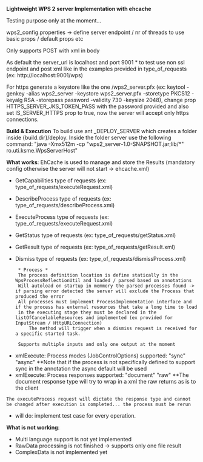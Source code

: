 **Lightweight WPS 2 server Implementation with ehcache**

Testing purpose only at the moment...

wps2_config.properties -> define server endpoint / nr of threads to use basic props / default props etc

Only supports POST with xml in body

As default the server_url is localhost and port 9001 * to test use non ssl endpoint and post xml like in the examples provided in type_of_requests (ex: http://localhost:9001/wps)

For https generate a keystore like the one /wps2_server.pfx (ex: keytool -genkey -alias wps2_server -keystore wps2_server.pfx -storetype PKCS12 -keyalg RSA -storepass password -validity 730 -keysize 2048), change prop HTTPS_SERVER_JKS_TOKEN_PASS with the password provided and also set IS_SERVER_HTTPS prop to true, now the server will accept only https connections.

**Build & Execution**
To build use ant _DEPLOY_SERVER which creates a folder inside {build.dir}/deploy. Inside the folder server use the following command: "java -Xmx512m -cp "wps2_server-1.0-SNAPSHOT.jar;lib/*" ro.uti.ksme.WpsServerHost"

**What works**:
EhCache is used to manage and store the Results (mandatory config otherwise the server will not start -> ehcache.xml)

 - GetCapabilities type of requests (ex: type_of_requests/executeRequest.xml)
 - DescribeProcess type of requests (ex: type_of_requests/describeProcess.xml)
 - ExecuteProcess type of requests (ex: type_of_requests/executeRequest.xml)
 - GetStatus type of requests (ex: type_of_requests/getStatus.xml)
 - GetResult type of requests (ex: type_of_requests/getResult.xml)
 - Dismiss type of requests (ex: type_of_requests/dismissProcess.xml)

        * Process *
        The process definition location is define statically in the WpsProcessReflectionUtil and loaded / parsed based on annotations
        Will autoload on startup in memmory the parsed processes found -> if parsing error detected the server will exclude the Process that produced the error
        All processes must implement ProcessImplementation interface and if the process has external resources that take a long time to load
        in the executing stage they must be declared in the listOfCancelableResources and implemented (ex provided for InputStream / HttpURLConnection)
            The method will trigger when a dismiss request is received for a specific started task.
        
        Supports multiple inputs and only one output at the moment
  
  
* xmlExecute: Process modes (JobControlOptions) supported: "sync" "async" **Note that if the process is not specifically defined to support sync in the annotation the async default will be used
* xmlExecute: Process responses supported: "document" "raw" **The document response type will try to wrap in a xml the raw returns as is to the client

`The executeProcess request will dictate the response type and cannot be changed after execution is completed... the process must be rerun`

* will do: implement test case for every operation.

**What is not working**:
* Multi language support is not yet implemented
* RawData processing is not finished -> supports only one file result
* ComplexData is not implemented yet
